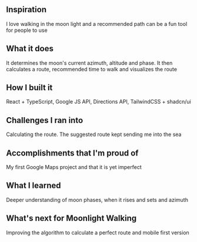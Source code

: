 ## Inspiration
I love walking in the moon light and a recommended path can be a fun tool for people to use
## What it does
It determines the moon's current azimuth, altitude and phase. It then calculates a route, recommended time to walk and visualizes the route 
## How I built it
React + TypeScript, Google JS API, Directions API, TailwindCSS + shadcn/ui
## Challenges I ran into
Calculating the route. The suggested route kept sending me into the sea
## Accomplishments that I'm proud of
My first Google Maps project and that it is yet imperfect
## What I learned
Deeper understanding of moon phases, when it rises and sets and azimuth
## What's next for Moonlight Walking
Improving the algorithm to calculate a perfect route and mobile first version